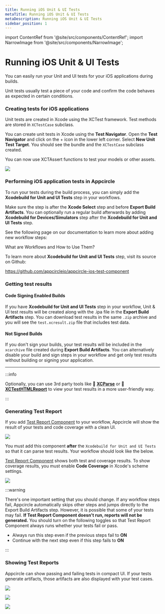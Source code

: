 ```yaml
---
title: Running iOS Unit & UI Tests
metaTitle: Running iOS Unit & UI Tests
metaDescription: Running iOS Unit & UI Tests
sidebar_position: 1
---
```


import ContentRef from '@site/src/components/ContentRef';
import NarrowImage from '@site/src/components/NarrowImage';

# Running iOS Unit & UI Tests

You can easily run your Unit and UI tests for your iOS applications during builds.

Unit tests usually test a piece of your code and confirm the code behaves as expected in certain conditions.

### Creating tests for iOS applications

Unit tests are created in Xcode using the XCTest framework. Test methods are stored in `XCTestCase` subclass.

You can create unit tests in Xcode using the **Test Navigator**. Open the **Test Navigator** and click on the + icon in the lower left corner. Select **New Unit Test Target**. You should see the bundle and the `XCTestCase` subclass created.

You can now use XCTAssert functions to test your models or other assets.

![](https://cdn.appcircle.io/docs/assets/14-01-iOS-Unit-Tests.jpg)

### Performing iOS application tests in Appcircle

To run your tests during the build process, you can simply add the **Xcodebuild for Unit and UI Tests** step in your workflows.

Make sure the step is after the **Xcode Select** step and before **Export Build Artifacts**. You can optionally run a regular build afterwards by adding **Xcodebuild for Devices/Simulators** step after the **Xcodebuild for Unit and UI Tests** step.

See the following page on our documentation to learn more about adding new workflow steps:

<ContentRef url="/workflows/why-to-use-workflows">What are Workflows and How to Use Them?</ContentRef>

To learn more about **Xcodebuild for Unit and UI Tests** step, visit its source on Github:

https://github.com/appcircleio/appcircle-ios-test-component


### Getting test results

#### Code Signing Enabled Builds

If you have **Xcodebuild for Unit and UI Tests** step in your workflow, Unit & UI test results will be created along with the .ipa file in the **Export Build Artifacts** step. You can download test results in the same `.zip` archive and you will see the `test.xcresult.zip` file that includes test data.

#### Not Signed Builds

If you don't sign your builds, your test results will be included in the `xcarchive` file created during **Export Build Artifacts**. You can alternatively disable your build and sign steps in your workflow and get only test results without building or signing your application.

---

:::info

Optionally, you can use 3rd party tools like :link: [**XCParse**](https://github.com/ChargePoint/xcparse) or :link: [**XCTestHTMLReport**](https://github.com/TitouanVanBelle/XCTestHTMLReport) to view your test results in a more user-friendly way.

:::

### Generating Test Report

If you add [Test Report Component](https://github.com/appcircleio/appcircle-test-report-component) to your workflow, Appcircle will show the result of your tests and code coverage with a clean UI.

![](https://cdn.appcircle.io/docs/assets/test-reports1.png)

You must add this component **after** the `Xcodebuild for Unit and UI Tests` so that it can parse test results. Your workflow should look like the below.

<NarrowImage src="https://cdn.appcircle.io/docs/assets/test-reports2.png" />

[Test Report Component](https://github.com/appcircleio/appcircle-test-report-component) shows both test and coverage results. To show coverage results, you must enable **Code Coverage** in Xcode's scheme settings. 

![](https://cdn.appcircle.io/docs/assets/test-reports4.png)

:::warning

There's one important setting that you should change. If any workflow steps fail, Appcircle automatically skips other steps and jumps directly to the Export Build Artifacts step. However, it is possible that some of your tests may fail. **If Test Report Component doesn't run, reports will not be generated.** You should turn on the following toggles so that Test Report Component always runs whether your tests fail or pass.

- Always run this step even if the previous steps fail to **ON**
- Continue with the next step even if this step fails to **ON**

:::

<NarrowImage src="https://cdn.appcircle.io/docs/assets/test-reports3.png" />

### Showing Test Reports

Appcircle can show passing and failing tests in compact UI. If your tests generate artifacts, those artifacts are also displayed with your test cases.

![](https://cdn.appcircle.io/docs/assets/test-reports5.png)

![](https://cdn.appcircle.io/docs/assets/test-reports6.png)

![](https://cdn.appcircle.io/docs/assets/test-reports7.png)
